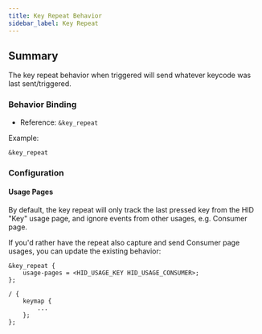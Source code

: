 ```yaml
---
title: Key Repeat Behavior
sidebar_label: Key Repeat
---
```


## Summary

The key repeat behavior when triggered will send whatever keycode was last sent/triggered.

### Behavior Binding

- Reference: `&key_repeat`

Example:

```
&key_repeat
```

### Configuration

#### Usage Pages

By default, the key repeat will only track the last pressed key from the HID "Key" usage page, and ignore events from other usages, e.g. Consumer page.

If you'd rather have the repeat also capture and send Consumer page usages, you can update the existing behavior:

```
&key_repeat {
    usage-pages = <HID_USAGE_KEY HID_USAGE_CONSUMER>;
};

/ {
    keymap {
        ...
    };
};
```
